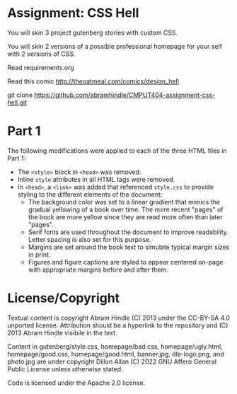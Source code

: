 Assignment: CSS Hell
====================

You will skin 3 project gutenberg stories with custom CSS.

You will skin 2 versions of a possible professional homepage for your
self with 2 versions of CSS.

Read requirements.org

Read this comic http://theoatmeal.com/comics/design_hell

git clone https://github.com/abramhindle/CMPUT404-assignment-css-hell.git


Part 1
======
The following modifications were applied to each of the three HTML files in Part 1:

* The `<style>` block in `<head>` was removed.
* Inline `style` attributes in all HTML tags were removed.
* In `<head>`, a `<link>` was added that referenced `style.css` to provide styling to the different elements of the document:
    * The background color was set to a linear gradient that mimics the gradual yellowing of a book over time. The more recent "pages" of the book are more yellow since they are read more often than later "pages".
    * Serif fonts are used throughout the document to improve readability. Letter spacing is also set for this purpose.
    * Margins are set around the book text to simulate typical margin sizes in print.
    * Figures and figure captions are styled to appear centered on-page with appropriate margins before and after them.

License/Copyright
=================

Textual content is copyright Abram Hindle (C) 2013 under the CC-BY-SA
4.0 unported license. Attribution should be a hyperlink to the
repository and (C) 2013 Abram Hindle visibile in the text.

Content in gutenberg/style.css, homepage/bad.css, homepage/ugly.html, homepage/good.css, homepage/good.html, banner.jpg, dla-logo.png, and photo.jpg are under copyright Dillon Allan (C) 2022 GNU Affero General Public License unless otherwise stated.

Code is licensed under the Apache 2.0 license.



